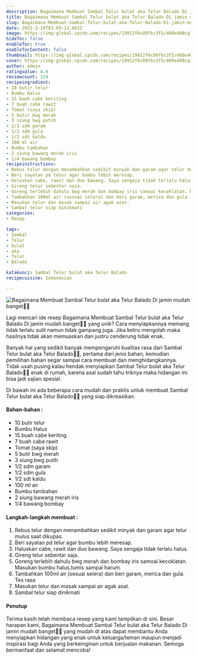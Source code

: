 ```yaml
---
description: Bagaimana Membuat Sambal Telur bulat aka Telur Balado Di jamin mudah banget"
title: Bagaimana Membuat Sambal Telur bulat aka Telur Balado Di jamin mudah banget
slug: Bagaimana-Membuat-Sambal-Telur-bulat-aka-Telur-Balado-Di-jamin-mudah-banget
date: 2022-2-18T03:09:12.063Z
image: https://img-global.cpcdn.com/recipes/19912f6c89fbc3f5/400x400cq70/photo.jpg
hideToc: false
enableToc: true
enableTocContent: false
thumbnail: https://img-global.cpcdn.com/recipes/19912f6c89fbc3f5/400x400cq70/photo.jpg
cover: https://img-global.cpcdn.com/recipes/19912f6c89fbc3f5/400x400cq70/photo.jpg
author: admin
ratingvalue: 4.8
reviewcount: 124
recipeingredient:
- 10 butir telur
- Bumbu Halus
- 15 buah cabe keriting
- 7 buah cabe rawit
- Tomat (saya skip)
- 5 butir bwg merah
- 3 siung bwg putih
- 1/2 sdm garam
- 1/2 sdm gula
- 1/2 sdt kaldu
- 100 ml air
- Bumbu tambahan
- 2 siung bawang merah iris
- 1/4 bawang bombay
recipeinstructions:
- Rebus telur dengan menambahkan sedikit minyak dan garam agar telur mulus saat dikupas.
- Beri sayatan pd telur agar bumbu lebih meresap.
- Haluskan cabe, rawit dan duo bawang. Saya sengaja tidak terlalu halus.
- Gireng telur sebentar saja.
- Goreng terlebih dahulu bwg merah dan bombay iris samoai kecoklatan. Masukan bumbu halus,tumis sampai harum.
- Tambahkan 100ml air (sesuai selera) dan beri garam, merica dan gula. Tes rasa
- Masukan telur dan masak sampai air agak asat.
- Sambal telur siap dinikmati
categories:
- Resep

tags:
- Sambal
- Telur
- bulat
- aka
- Telur
- Balado

katakunci: Sambal Telur bulat aka Telur Balado
recipecuisine: Indonesian

---
```


![Bagaimana Membuat Sambal Telur bulat aka Telur Balado Di jamin mudah banget👩‍🍳](https://img-global.cpcdn.com/recipes/19912f6c89fbc3f5/400x400cq70/photo.jpg)

Lagi mencari ide resep Bagaimana Membuat Sambal Telur bulat aka Telur Balado Di jamin mudah banget👩‍🍳 yang unik? Cara menyiapkannya memang tidak terlalu sulit namun tidak gampang juga. Jika keliru mengolah maka hasilnya tidak akan memuaskan dan justru cenderung tidak enak.

Banyak hal yang sedikit banyak mempengaruhi kualitas rasa dari Sambal Telur bulat aka Telur Balado👩‍🍳, pertama dari jenis bahan, kemudian pemilihan bahan segar sampai cara membuat dan menghidangkannya. Tidak usah pusing kalau hendak menyiapkan Sambal Telur bulat aka Telur Balado👩‍🍳 enak di rumah, karena asal sudah tahu triknya maka hidangan ini bisa jadi sajian spesial.

Di bawah ini ada beberapa cara mudah dan praktis untuk membuat Sambal Telur bulat aka Telur Balado👩‍🍳 yang siap dikreasikan.

<!--inarticleads1-->

#### Bahan-bahan :

- 10 butir telur
- Bumbu Halus
- 15 buah cabe keriting
- 7 buah cabe rawit
- Tomat (saya skip)
- 5 butir bwg merah
- 3 siung bwg putih
- 1/2 sdm garam
- 1/2 sdm gula
- 1/2 sdt kaldu
- 100 ml air
- Bumbu tambahan
- 2 siung bawang merah iris
- 1/4 bawang bombay

<!--inarticleads2-->

#### Langkah-langkah membuat :

1. Rebus telur dengan menambahkan sedikit minyak dan garam agar telur mulus saat dikupas.
1. Beri sayatan pd telur agar bumbu lebih meresap.
1. Haluskan cabe, rawit dan duo bawang. Saya sengaja tidak terlalu halus.
1. Gireng telur sebentar saja.
1. Goreng terlebih dahulu bwg merah dan bombay iris samoai kecoklatan. Masukan bumbu halus,tumis sampai harum.
1. Tambahkan 100ml air (sesuai selera) dan beri garam, merica dan gula. Tes rasa
1. Masukan telur dan masak sampai air agak asat.
1. Sambal telur siap dinikmati

#### Penutup

Terima kasih telah membaca resep yang kami tampilkan di sini. Besar harapan kami, Bagaimana Membuat Sambal Telur bulat aka Telur Balado Di jamin mudah banget👩‍🍳 yang mudah di atas dapat membantu Anda menyiapkan hidangan yang enak untuk keluarga/teman maupun menjadi inspirasi bagi Anda yang berkeinginan untuk berjualan makanan. Semoga bermanfaat dan selamat mencoba!